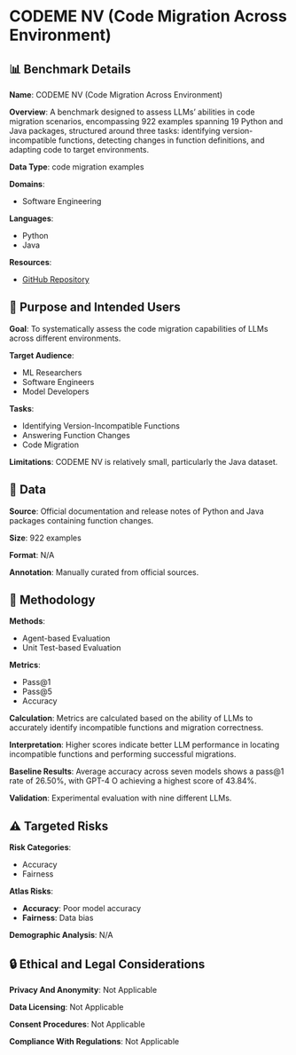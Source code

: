 # CODEME NV (Code Migration Across Environment)

## 📊 Benchmark Details

**Name**: CODEME NV (Code Migration Across Environment)

**Overview**: A benchmark designed to assess LLMs’ abilities in code migration scenarios, encompassing 922 examples spanning 19 Python and Java packages, structured around three tasks: identifying version-incompatible functions, detecting changes in function definitions, and adapting code to target environments.

**Data Type**: code migration examples

**Domains**:
- Software Engineering

**Languages**:
- Python
- Java

**Resources**:
- [GitHub Repository](https://github.com/xdshen-ai/Benchmark-of-Code-Migration)

## 🎯 Purpose and Intended Users

**Goal**: To systematically assess the code migration capabilities of LLMs across different environments.

**Target Audience**:
- ML Researchers
- Software Engineers
- Model Developers

**Tasks**:
- Identifying Version-Incompatible Functions
- Answering Function Changes
- Code Migration

**Limitations**: CODEME NV is relatively small, particularly the Java dataset.

## 💾 Data

**Source**: Official documentation and release notes of Python and Java packages containing function changes.

**Size**: 922 examples

**Format**: N/A

**Annotation**: Manually curated from official sources.

## 🔬 Methodology

**Methods**:
- Agent-based Evaluation
- Unit Test-based Evaluation

**Metrics**:
- Pass@1
- Pass@5
- Accuracy

**Calculation**: Metrics are calculated based on the ability of LLMs to accurately identify incompatible functions and migration correctness.

**Interpretation**: Higher scores indicate better LLM performance in locating incompatible functions and performing successful migrations.

**Baseline Results**: Average accuracy across seven models shows a pass@1 rate of 26.50%, with GPT-4 O achieving a highest score of 43.84%.

**Validation**: Experimental evaluation with nine different LLMs.

## ⚠️ Targeted Risks

**Risk Categories**:
- Accuracy
- Fairness

**Atlas Risks**:
- **Accuracy**: Poor model accuracy
- **Fairness**: Data bias

**Demographic Analysis**: N/A

## 🔒 Ethical and Legal Considerations

**Privacy And Anonymity**: Not Applicable

**Data Licensing**: Not Applicable

**Consent Procedures**: Not Applicable

**Compliance With Regulations**: Not Applicable

